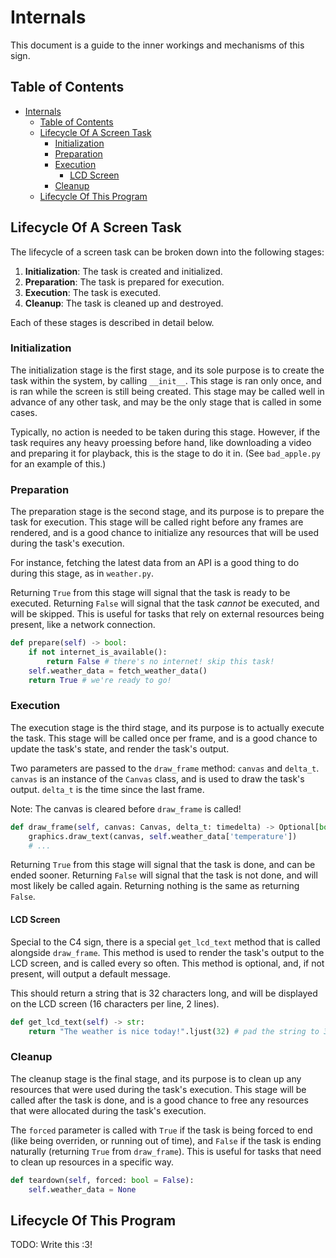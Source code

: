 # Internals

This document is a guide to the inner workings and mechanisms of this sign.

## Table of Contents

- [Internals](#internals)
  - [Table of Contents](#table-of-contents)
  - [Lifecycle Of A Screen Task](#lifecycle-of-a-screen-task)
    - [Initialization](#initialization)
    - [Preparation](#preparation)
    - [Execution](#execution)
      - [LCD Screen](#lcd-screen)
    - [Cleanup](#cleanup)
  - [Lifecycle Of This Program](#lifecycle-of-this-program)

## Lifecycle Of A Screen Task

The lifecycle of a screen task can be broken down into the following stages:

1. **Initialization**: The task is created and initialized.
2. **Preparation**: The task is prepared for execution.
3. **Execution**: The task is executed.
4. **Cleanup**: The task is cleaned up and destroyed.

Each of these stages is described in detail below.

### Initialization

The initialization stage is the first stage, and its sole purpose is to create the task within the system, by calling `__init__`. This stage is ran only once, and is ran while the screen is still being created. This stage may be called well in advance of any other task, and may be the only stage that is called in some cases.

Typically, no action is needed to be taken during this stage. However, if the task requires any heavy proessing before hand, like downloading a video and preparing it for playback, this is the stage to do it in. (See `bad_apple.py` for an example of this.)

### Preparation

The preparation stage is the second stage, and its purpose is to prepare the task for execution. This stage will be called right before any frames are rendered, and is a good chance to initialize any resources that will be used during the task's execution.

For instance, fetching the latest data from an API is a good thing to do during this stage, as in `weather.py`.

Returning `True` from this stage will signal that the task is ready to be executed. Returning `False` will signal that the task *cannot* be executed, and will be skipped. This is useful for tasks that rely on external resources being present, like a network connection.

```python
def prepare(self) -> bool:
    if not internet_is_available():
        return False # there's no internet! skip this task!
    self.weather_data = fetch_weather_data()
    return True # we're ready to go!
```

### Execution

The execution stage is the third stage, and its purpose is to actually execute the task. This stage will be called once per frame, and is a good chance to update the task's state, and render the task's output.

Two parameters are passed to the `draw_frame` method: `canvas` and `delta_t`. `canvas` is an instance of the `Canvas` class, and is used to draw the task's output. `delta_t` is the time since the last frame.

Note: The canvas is cleared before `draw_frame` is called!

```python
def draw_frame(self, canvas: Canvas, delta_t: timedelta) -> Optional[bool]:
    graphics.draw_text(canvas, self.weather_data['temperature'])
    # ...
```

Returning `True` from this stage will signal that the task is done, and can be ended sooner. Returning `False` will signal that the task is not done, and will most likely be called again. Returning nothing is the same as returning `False`.

#### LCD Screen

Special to the C4 sign, there is a special `get_lcd_text` method that is called alongside `draw_frame`. This method is used to render the task's output to the LCD screen, and is called every so often. This method is optional, and, if not present, will output a default message.

This should return a string that is 32 characters long, and will be displayed on the LCD screen (16 characters per line, 2 lines).

```python
def get_lcd_text(self) -> str:
    return "The weather is nice today!".ljust(32) # pad the string to 32 characters
```

### Cleanup

The cleanup stage is the final stage, and its purpose is to clean up any resources that were used during the task's execution. This stage will be called after the task is done, and is a good chance to free any resources that were allocated during the task's execution.

The `forced` parameter is called with `True` if the task is being forced to end (like being overriden, or running out of time), and `False` if the task is ending naturally (returning `True` from `draw_frame`). This is useful for tasks that need to clean up resources in a specific way.

```python
def teardown(self, forced: bool = False):
    self.weather_data = None
```

## Lifecycle Of This Program

TODO: Write this :3!
